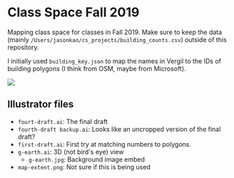 # Class Space Fall 2019

Mapping class space for classes in Fall 2019. Make sure to keep the data (mainly `/Users/jasonkao/cs_projects/building_counts.csv`) outside of this repository.

I initially used `building_key.json` to map the names in Vergil to the IDs of building polygons (I think from OSM, maybe from Microsoft).

![](https://github.com/spec-journalism/class-space-fall19/blob/master/Web.jpeg)

## Illustrator files

* `fourt-draft.ai`: The final draft
* `fourth-draft backup.ai`: Looks like an uncropped version of the final draft?
* `first-draft.ai`: First try at matching numbers to polygons.
* `g-earth.ai`: 3D (not bird's eye) view
   * `g-earth.jpg`: Background image embed
* `map-extent.png`: Not sure if this is being used
